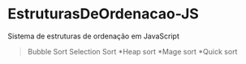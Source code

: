 # EstruturasDeOrdenacao-JS
Sistema de estruturas de ordenação em JavaScript
> Bubble Sort
> Selection Sort
*Heap sort
*Mage sort
*Quick sort
